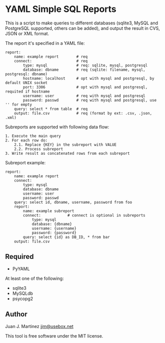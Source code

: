 YAML Simple SQL Reports
=======================

This is a script to make queries to different databases (sqlite3, MySQL and
PostgreSQL supported, others can be added), and output the result in CVS,
JSON or XML format.

The report it's specified in a YAML file:

	report:
		name: example report		# req
		connect:					# req
			type: mysql				# req: sqlite, mysql, postgresql
			database: dbname		# req (sqlite: filename, mysql, postgresql: dbname)
			hostname: localhost 	# opt with mysql and postgresql, by default UNIX socket
			port: 3306				# opt with mysql and postgresql, requited if hostname
			username: user			# req with mysql and postgresql
			password: passwd		# req with mysql and postgresql, use '' for empty
		query: select * from table	# req
		output: file.csv			# req (format by ext: .csv, .json, .xml)

Subreports are supported with following data flow:

	1. Execute the main query
	2. For each row do:
		2.1. Replace {KEY} in the subreport with VALUE
		2.2. Process subreport
	3. Write result as concatenated rows from each subreport

Subreport example:

	report:
		name: example report
		connect:
			type: mysql	
			database: dbname
			username: user
			password: passwd
		query: select id, dbname, username, password from foo
		report:
			name: example subreport
			connect:			# connect is optional in subreports
				type: mysql
				database: {dbname}
				username: {username}
				password: {password}
			query: select {id} as DB_ID, * from bar
		output: file.csv

Required
--------

 - PyYAML

At least one of the following:

 - sqlite3
 - MySQLdb
 - psycopg2

Author
------

Juan J. Martinez <jjm@usebox.net>

This tool is free software under the MIT license.

